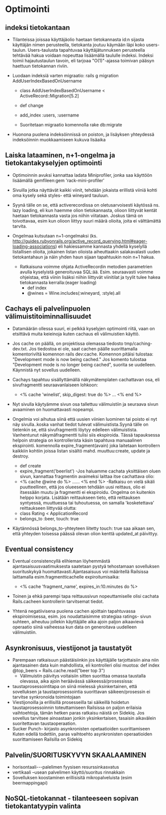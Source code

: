 # Optimointi

## indeksi tietokantaan

- Tilanteissa joissaa käyttäjäolio haetaan tietokannasta id:n sijasta käyttäjän nimen perusteella, tietokanta joutuu käymään 
läpi koko users-taulun. Users-taulusta tapahtuvaa käyttäjätunnuksen perusteella tehtävää hakua voidaan nopeuttaa lisäämällä
taululle indeksi. Indeksi toimii hajautustaulun tavoin, eli tarjoaa "O(1)"-ajassa toimivan pääsyn haettuun tietokannan riviin.

- Luodaan indeksiä varten migraatio: rails g migration AddUserIndexBasedOnUsername

  - class AddUserIndexBasedOnUsername < ActiveRecord::Migration[5.2]
  - def change
  - add_index :users, :username

  - Suoritetaan migraatio komennolla rake db:migrate
  
 - Huonona puolena indeksöinnissä on poiston, ja lisäyksen yhteydessä indeksöinnin muokkaamiseen kukuva lisäaika
 
 ## Laiska lataaminen, n+1-ongelma ja tietokantakyselyjen optimointi
 
 - Optimoinnin avuksi kannattaa ladata Miniprofiler, jonka saa käyttöön lisäämällä gemfileen:gem 'rack-mini-profiler'
 
 - Sivuilla jotka näyttävät kaikki viinit, tehdään jokaista erillistä viiniä kohti oma kysely sekä styles- että wineyard tauluun.
- Syynä tälle on se, että activerecordissa on oletusarvoisesti käytössä ns. lazy loading, eli kun haemme olion tietokannasta, 
  olioon liittyvät kentät haetaan tietokannasta vasta jos niihin viitataan. Joskus tämä on toivottavaa, esim kun olioon liittyy
  suuri määrä olioita, joita ei välttämättä tarvita.   
- Ongelmaa kutsutaan n+1-ongelmaksi (ks. http://guides.rubyonrails.org/active_record_querying.html#eager-loading-associations)
  eli hakiessamme kannasta yhdellä kyselyllä listallisen olioita, jokainen listan olioista aiheuttaakin salakavalasti uuden
  tietokantahaun ja näin yhden haun sijaan tapahtuukin noin n+1 hakua.
  
  - Ratkaisuna voimme ohjata ActiveRecordin metodien parametrien avulla kyselyistä generoituvaa SQL:ää. Esim. seuraavasti  voimme ohjeistaa, että viinin lisäksi niihin liittyvät viinitilat ja tyylit tulee hakea tietokannasta kerralla:(eager loading)
      - def index
      - @wines = Wine.includes(:wineyard, :style).all
      
## Cachays eli palvelinpuolen välimuistitoiminnallisuudet


- Datamäärän ollessa suuri, ei pelkkä kyselyjen optimointi riitä, vaan on etsittävä muita keieinoja kuten cachaus eli välimuistien käyttö.
- Jos cache on päällä, on projektissa olemassa tiedosto tmp/caching-dev.txt. Jos tiedostoa ei ole, saat cachen päälle suorittamalla komentoriviltä komennon rails dev:cache. Komennon pitäisi tulostaa: "Development mode is now being cached."
Jos komento tulostaa "Development mode is no longer being cached", suorita se uudelleen. Käynnistä nyt sovellus uudelleen.

- Cachays tapahtuu sisällyttämällä näkymätemplaten cachattavan osa, eli sivufragmentti seuraavanlaiseen lohkoon:
  - <% cache 'winelist', skip_digest: true do %>   ...   <% end %>  
- Nyt sivulla käytyämme sivun osa tallettuu välimuistiin ja seuraava sivun avaaminen on huomattavasti nopeampi.

- Ongelmia voi aihutua siinä että uusien viinien luominen tai poisto ei nyt näy sivulla..koska vanhat tiedot tulevat välimuistista.Syynä tälle on tietenkin se, että sivufragmentti löytyy edelleen välimuistista. Vanhentunut näkymäfragmentti tulisi siis ekspiroida. Tässä tapauksessa helpoin strategia on kontrollerista käsin tapahtuva manuaalinen ekspirointi.
komennolla expire_fragment(avain) joka laitetaan kontrollern kaikkiin kohtiin joissa listan sisältö mahd. muuttuu:create, update ja destroy. 
    - def create
    - expire_fragment('beerlist')
-Jos haluamme cachata yksittäisen oluen sivun, kannattaa fragmentin avaimeksi laittaa itse cachattava olio:
   - <% cache @wine do %> ......  <% end %>
-Ratkaisu on vielä sikäli puutteellinen, että jos olueeseen tehdään uusi reittaus, olio ei itsessään muutu ja fragmentti ei ekspiroidu. Ongelma on kuitenkin helppo korjata. Lisätään reittaukseen tieto, että reittauksen syntyessä, muuttuessa tai tuhoutuessa, on samalla 'kosketettava' reittaukseen liittyvää olutta:
  - class Rating < ApplicationRecord
  -  belongs_to :beer, touch: true
- Käytännössä belongs_to-yhteyteen liitetty touch: true saa aikaan sen, että yhteyden toisessa päässä olevan olion kenttä updated_at päivittyy.

## Eventual consistency
- Eventual consistencyllä elihieman löyhemmästä ajantasaisuusvaatimuksesta saatetaan pystyä tehostamaan sovelluksen suorituskykyä huomattavasti.Ajantasaisuus voi määritellä Railsissa laittamalla esim.fragmentticachelle expiroitumisaika:
  - <% cache 'fragment_name', expires_in:10.minutes do %>
  
- Toinen ja ehkä parempi tapa reittaussivun nopeuttamiselle olisi cachata Rails.cacheen kontrollerin tarvitsemat tiedot. 
- Yhtenä negatiivisena puolena cachen ajoittain tapahtuvassa ekspiroimisessa, esim. jos noudattaisimme strategiaa ratings-  sivun suhteen, aiheutuu jollekin käyttäjälle aika ajoin paljon aikaavievä operaatio siinä vaiheessa kun data on generoitava uudelleen välimuistiin.

## Asynkronisuus, viestijonot ja taustatyöt
- Parempaan ratkaisuun päästäisiinkin jos käyttäjälle tarjottaisiin aina niin ajantasainen data kuin mahdollista, eli kontrolleri olisi muotoa:
def index
  @top_beers = Rails.cache.read("beer top 3")
  - Välimuistin päivitys voitaisiin sitten suorittaa omassa taustalla olevassa, aika ajoin heräävässä säikeessä/prosessissa:
- taustaprosessointitapa on siinä mielessä yksinkertainen, että sovelluksen ja taustaprosessointia suorittavan säikeen/prosessin ei tarvitse synkronoida toimintojaan
- Viestijonoilla ja erillisillä prosesseilla tai säikeillä hoidetun taustaprosessoinnin toteuttamiseen Railsissa on paljon erilaisia vaihtoehtoja, tämän hetken paras ratkaisu näistä on Sidekiq.
Jos sovellus tarvitsee ainoastaan jonkin yksinkertaisen, tasaisin aikavälein suoritettavan taustaoperaation.
- Sucker Punch- kirjasto asynkronisten opetaatioiden suorittamiseen
Kuten edellä todettiin, paras vaihtoehto asynkronisten operaatioiden suorittamiseen Railsilla on Sidekiq


## Palvelin/SUORITUSKYVYN SKAALAAMINEN 
- horisontaali---palelimen fyysisen resurssinkasvatus
- vertikaali –usean palvelimen käyttö/suoritus rinnakkain
- Sovelluksen koostaminen erillisisitä mikropalveluista (esim beermappingapi)

## NoSQL-tietokannat - tilanteeseen sopivan tietokantatyypin valinta
